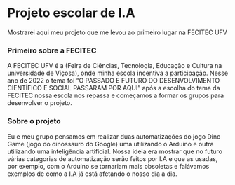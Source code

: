 # Projeto escolar de I.A
Mostrarei aqui meu projeto que me levou ao primeiro lugar na FECITEC UFV

<h3>Primeiro sobre a FECITEC</h3>
<p>A FECITEC UFV é a (Feira de Ciências, Tecnologia, Educação e Cultura na universidade de Viçosa), onde minha
escola incentiva a participação. Nesse ano de 2022 o tema foi “O PASSADO E FUTURO DO DESENVOLVIMENTO CIENTÍFICO E SOCIAL PASSARAM POR AQUI”
após a escolha do tema da FECITEC nossa escola nos repassa e começamos a formar os grupos para desenvolver o projeto.</p>

<h3>Sobre o projeto</h3>
<p>Eu e meu grupo pensamos em realizar duas automatizações do jogo Dino Game (jogo do dinossauro do Google) uma utilizando o
Arduino e outra utilizando uma inteligência artificial. Nossa ideia era mostrar que no futuro várias categorias de automatização serão feitos
por I.A e que as usadas, por exemplo, com o Arduino se tornariam mais obsoletas e falávamos exemplos de como a I.A já está afetando o nosso
dia a dia.</p>

<img>
